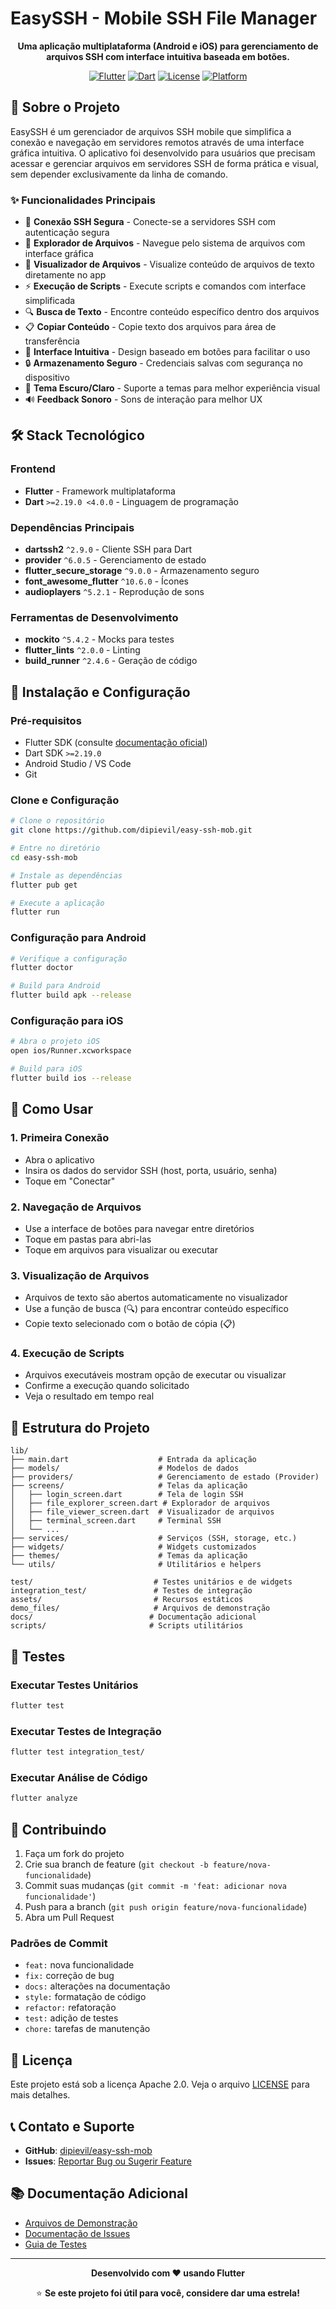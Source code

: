 # EasySSH - Mobile SSH File Manager

<div align="center">

**Uma aplicação multiplataforma (Android e iOS) para gerenciamento de arquivos SSH com interface intuitiva baseada em botões.**

[![Flutter](https://img.shields.io/badge/Flutter-02569B?style=flat&logo=flutter&logoColor=white)](https://flutter.dev)
[![Dart](https://img.shields.io/badge/Dart-0175C2?style=flat&logo=dart&logoColor=white)](https://dart.dev)
[![License](https://img.shields.io/badge/License-Apache%202.0-blue.svg)](LICENSE)
[![Platform](https://img.shields.io/badge/Platform-Android%20%7C%20iOS-green.svg)](https://flutter.dev/docs/deployment)

</div>

## 📱 Sobre o Projeto

EasySSH é um gerenciador de arquivos SSH mobile que simplifica a conexão e navegação em servidores remotos através de uma interface gráfica intuitiva. O aplicativo foi desenvolvido para usuários que precisam acessar e gerenciar arquivos em servidores SSH de forma prática e visual, sem depender exclusivamente da linha de comando.

### ✨ Funcionalidades Principais

- 🔐 **Conexão SSH Segura** - Conecte-se a servidores SSH com autenticação segura
- 📁 **Explorador de Arquivos** - Navegue pelo sistema de arquivos com interface gráfica
- 📄 **Visualizador de Arquivos** - Visualize conteúdo de arquivos de texto diretamente no app
- ⚡ **Execução de Scripts** - Execute scripts e comandos com interface simplificada
- 🔍 **Busca de Texto** - Encontre conteúdo específico dentro dos arquivos
- 📋 **Copiar Conteúdo** - Copie texto dos arquivos para área de transferência
- 🎨 **Interface Intuitiva** - Design baseado em botões para facilitar o uso
- 🔒 **Armazenamento Seguro** - Credenciais salvas com segurança no dispositivo
- 🌙 **Tema Escuro/Claro** - Suporte a temas para melhor experiência visual
- 🔊 **Feedback Sonoro** - Sons de interação para melhor UX

## 🛠️ Stack Tecnológico

### **Frontend**
- **Flutter** - Framework multiplataforma
- **Dart** `>=2.19.0 <4.0.0` - Linguagem de programação

### **Dependências Principais**
- **dartssh2** `^2.9.0` - Cliente SSH para Dart
- **provider** `^6.0.5` - Gerenciamento de estado
- **flutter_secure_storage** `^9.0.0` - Armazenamento seguro
- **font_awesome_flutter** `^10.6.0` - Ícones
- **audioplayers** `^5.2.1` - Reprodução de sons

### **Ferramentas de Desenvolvimento**
- **mockito** `^5.4.2` - Mocks para testes
- **flutter_lints** `^2.0.0` - Linting
- **build_runner** `^2.4.6` - Geração de código

## 🚀 Instalação e Configuração

### Pré-requisitos

- Flutter SDK (consulte [documentação oficial](https://flutter.dev/docs/get-started/install))
- Dart SDK `>=2.19.0`
- Android Studio / VS Code
- Git

### Clone e Configuração

```bash
# Clone o repositório
git clone https://github.com/dipievil/easy-ssh-mob.git

# Entre no diretório
cd easy-ssh-mob

# Instale as dependências
flutter pub get

# Execute a aplicação
flutter run
```

### Configuração para Android

```bash
# Verifique a configuração
flutter doctor

# Build para Android
flutter build apk --release
```

### Configuração para iOS

```bash
# Abra o projeto iOS
open ios/Runner.xcworkspace

# Build para iOS
flutter build ios --release
```

## 📖 Como Usar

### 1. **Primeira Conexão**
   - Abra o aplicativo
   - Insira os dados do servidor SSH (host, porta, usuário, senha)
   - Toque em "Conectar"

### 2. **Navegação de Arquivos**
   - Use a interface de botões para navegar entre diretórios
   - Toque em pastas para abri-las
   - Toque em arquivos para visualizar ou executar

### 3. **Visualização de Arquivos**
   - Arquivos de texto são abertos automaticamente no visualizador
   - Use a função de busca (🔍) para encontrar conteúdo específico
   - Copie texto selecionado com o botão de cópia (📋)

### 4. **Execução de Scripts**
   - Arquivos executáveis mostram opção de executar ou visualizar
   - Confirme a execução quando solicitado
   - Veja o resultado em tempo real

## 📂 Estrutura do Projeto

```
lib/
├── main.dart                    # Entrada da aplicação
├── models/                      # Modelos de dados
├── providers/                   # Gerenciamento de estado (Provider)
├── screens/                     # Telas da aplicação
│   ├── login_screen.dart        # Tela de login SSH
│   ├── file_explorer_screen.dart # Explorador de arquivos
│   ├── file_viewer_screen.dart  # Visualizador de arquivos
│   ├── terminal_screen.dart     # Terminal SSH
│   └── ...
├── services/                    # Serviços (SSH, storage, etc.)
├── widgets/                     # Widgets customizados
├── themes/                      # Temas da aplicação
└── utils/                       # Utilitários e helpers

test/                           # Testes unitários e de widgets
integration_test/               # Testes de integração
assets/                         # Recursos estáticos
demo_files/                     # Arquivos de demonstração
docs/                          # Documentação adicional
scripts/                       # Scripts utilitários
```

## 🧪 Testes

### Executar Testes Unitários
```bash
flutter test
```

### Executar Testes de Integração
```bash
flutter test integration_test/
```

### Executar Análise de Código
```bash
flutter analyze
```

## 🤝 Contribuindo

1. Faça um fork do projeto
2. Crie sua branch de feature (`git checkout -b feature/nova-funcionalidade`)
3. Commit suas mudanças (`git commit -m 'feat: adicionar nova funcionalidade'`)
4. Push para a branch (`git push origin feature/nova-funcionalidade`)
5. Abra um Pull Request

### Padrões de Commit
- `feat:` nova funcionalidade
- `fix:` correção de bug
- `docs:` alterações na documentação
- `style:` formatação de código
- `refactor:` refatoração
- `test:` adição de testes
- `chore:` tarefas de manutenção

## 📄 Licença

Este projeto está sob a licença Apache 2.0. Veja o arquivo [LICENSE](LICENSE) para mais detalhes.

## 📞 Contato e Suporte

- **GitHub**: [dipievil/easy-ssh-mob](https://github.com/dipievil/easy-ssh-mob)
- **Issues**: [Reportar Bug ou Sugerir Feature](https://github.com/dipievil/easy-ssh-mob/issues)

## 📚 Documentação Adicional

- [Arquivos de Demonstração](demo_files/README.md)
- [Documentação de Issues](docs/issues/README.md)
- [Guia de Testes](test/README.md)

---

<div align="center">

**Desenvolvido com ❤️ usando Flutter**

⭐ **Se este projeto foi útil para você, considere dar uma estrela!**

</div>
